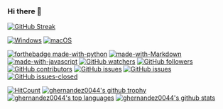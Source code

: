 ### Hi there 👋

[![GitHub Streak](http://github-readme-streak-stats.herokuapp.com?user=ghernandez0044&theme=dark&border_radius=5.5&ring=2A64EB&background=574857&stroke=8E5F92&fire=EB9019&sideLabels=EB5454)](https://git.io/streak-stats)

[![Windows](https://svgshare.com/i/ZhY.svg)](https://svgshare.com/i/ZhY.svg)
[![macOS](https://svgshare.com/i/ZjP.svg)](https://svgshare.com/i/ZjP.svg)

[![forthebadge made-with-python](http://ForTheBadge.com/images/badges/made-with-python.svg)](https://www.python.org/)
[![made-with-Markdown](https://img.shields.io/badge/Made%20with-Markdown-1f425f.svg)](http://commonmark.org)
[![made-with-javascript](https://img.shields.io/badge/Made%20with-JavaScript-1f425f.svg)](https://www.javascript.com)
[![GitHub watchers](https://img.shields.io/github/watchers/ghernandez0044/StrapDown.js.svg?style=social&label=Watch&maxAge=2592000)](https://GitHub.com/ghernandez0044/StrapDown.js/watchers/)
[![GitHub followers](https://img.shields.io/github/followers/ghernandez0044.svg?style=social&label=Follow&maxAge=2592000)](https://github.com/ghernandez0044?tab=followers)
[![GitHub contributors](https://img.shields.io/github/contributors/ghernandez004/badges.svg)](https://GitHub.com/ghernandez0044/badges/graphs/contributors/)
[![GitHub issues](https://img.shields.io/github/issues/ghernandez0044/StrapDown.js.svg)](https://GitHub.com/ghernandez0044/StrapDown.js/issues/)
[![GitHub issues](https://badgen.net/github/issues/ghernandez0044/Strapdown.js/)](https://GitHub.com/ghernandez0044/StrapDown.js/issues/)
[![GitHub issues-closed](https://img.shields.io/github/issues-closed/ghernandez0044/StrapDown.js.svg)](https://GitHub.com/ghernandez0044/StrapDown.js/issues?q=is%3Aissue+is%3Aclosed)

[![HitCount](http://hits.dwyl.io/ghernandez0044/badges.svg)](http://hits.dwyl.io/ghernandez0044/badges)
[![ghernandez0044's github trophy](https://github-profile-trophy.vercel.app/?username=ghernandez0044&row=1)](https://github.com/ghernandez0044/github-profile-trophy)
[![ghernandez0044's top languages](https://github-readme-stats.vercel.app/api/top-langs/?username=ghernandez0044&theme=blue-green)](https://github.com/ghernandez0044/github-readme-stats)
[![ghernandez0044's github stats](https://github-readme-stats.vercel.app/api?username=ghernandez0044&theme=blue-green)](https://github.com/ghernandez0044/github-readme-stats)


